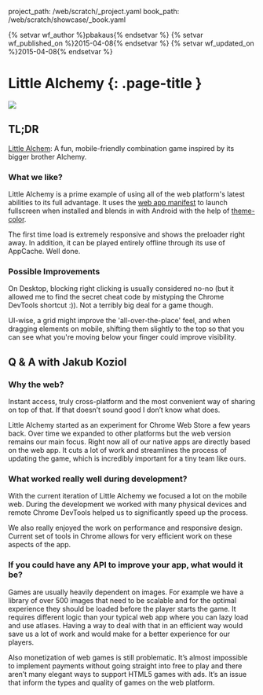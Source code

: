 project_path: /web/scratch/_project.yaml
book_path: /web/scratch/showcase/_book.yaml

{% setvar wf_author %}pbakaus{% endsetvar %}
{% setvar wf_published_on %}2015-04-08{% endsetvar %}
{% setvar wf_updated_on %}2015-04-08{% endsetvar %}

<link rel="stylesheet" type="text/css" href="/web/scratch/showcase/showcase.css">

# Little Alchemy {: .page-title }

<img src="/web/showcase/spotlight/images/little_alchemy/screenshot.png" class="attempt-right">

## TL;DR

[Little Alchem](http://littlealchemy.com/): A fun, mobile-friendly combination
game inspired by its bigger brother Alchemy.

### What we like?

Little Alchemy is a prime example of using all of the web platform's latest
abilities to its full advantage. It uses the
[web app manifest](/web/fundamentals/engage-and-retain/simplified-app-installs)
to launch fullscreen when installed and blends in with Android with the help of
[theme-color](/web/fundamentals/design-and-ui/browser-customization/theme-color).

The first time load is extremely responsive and shows the preloader right
away. In addition, it can be played entirely offline through its use of
AppCache. Well done.

### Possible Improvements

On Desktop, blocking right clicking is usually considered no-no (but it
allowed me to find the secret cheat code by mistyping the Chrome DevTools
shortcut :)). Not a terribly big deal for a game though.

UI-wise, a grid might improve the 'all-over-the-place' feel, and when
dragging elements on mobile, shifting them slightly to the top so that you
can see what you're moving below your finger could improve visibility.

## Q & A with Jakub Koziol

### Why the web?

Instant access, truly cross-platform and the most convenient way of sharing on
top of that. If that doesn’t sound good I don’t know what does.

Little Alchemy started as an experiment for Chrome Web Store a few years back.
Over time we expanded to other platforms but the web version remains our main
focus. Right now all of our native apps are directly based on the web app. It
cuts a lot of work and streamlines the process of updating the game, which is
incredibly important for a tiny team like ours.

### What worked really well during development?

With the current iteration of Little Alchemy we focused a lot on the mobile
web. During the development we worked with many physical devices and remote
Chrome DevTools helped us to significantly speed up the process.

We also really enjoyed the work on performance and responsive design. Current
set of tools in Chrome allows for very efficient work on these aspects of the
app.

### If you could have any API to improve your app, what would it be?

Games are usually heavily dependent on images. For example we have a library
of over 500 images that need to be scalable and for the optimal experience
they should be loaded before the player starts the game. It requires different
logic than your typical web app where you can lazy load and use atlases. Having
a way to deal with that in an efficient way would save us a lot of work and
would make for a better experience for our players.

Also monetization of web games is still problematic. It’s almost impossible to
implement payments without going straight into free to play and there aren’t
many elegant ways to support HTML5 games with ads. It’s an issue that inform
the types and quality of games on the web platform.
